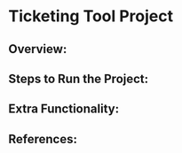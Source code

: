# Ticketing Tool Project

## Overview:
    

## Steps to Run the Project:
    

## Extra Functionality:
    

## References:
    
